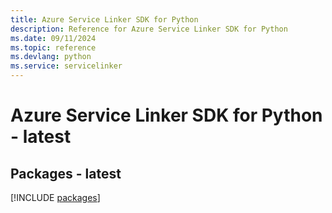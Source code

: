 ```yaml
---
title: Azure Service Linker SDK for Python
description: Reference for Azure Service Linker SDK for Python
ms.date: 09/11/2024
ms.topic: reference
ms.devlang: python
ms.service: servicelinker
---
```

# Azure Service Linker SDK for Python - latest
## Packages - latest
[!INCLUDE [packages](service-linker-index.md)]